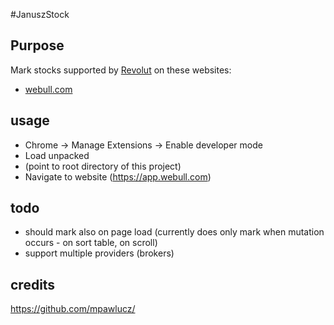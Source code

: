 #JanuszStock

## Purpose
Mark stocks supported by 
[Revolut](https://revolut.com/referral/michahqr) 
on these websites:
- [webull.com](https://app.webull.com/market/region/6/all)

## usage
- Chrome -> Manage Extensions -> Enable developer mode
- Load unpacked
- (point to root directory of this project)
- Navigate to website (https://app.webull.com) 

## todo
- should mark also on page load (currently does only mark when mutation occurs - on sort table, on scroll)
- support multiple providers (brokers)

## credits
https://github.com/mpawlucz/
